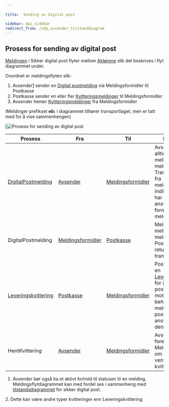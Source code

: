 ```yaml
---
 
title:  Sending av digital post  

sidebar: dpi_sidebar
redirect_from: /sdp_avsender_tilstanddiagram
---
```


## Prosess for sending av digital post

[Meldingen]({{site.baseurl}}/resources/begrep/sikkerDigitalPost/meldinger/) i Sikker digital post flyter mellom
[Aktørene]({{site.baseurl}}/resources/begrep/sikkerDigitalPost/forretningslag/Aktorer) slik det beskrives i flyt diagrammet under.

Ovordnet er meldingsflyten slik:

1.  Avsender[1](#Link1) sender en [Digital
    postmelding](sdp_digitalpostmeldinger.html) via Meldingsformidler
    til Postkasse
2.  Postkasse sender en eller fler
    [Kvitteringsmeldinger]({{site.baseurl}}/resources/begrep/sikkerDigitalPost/meldinger/KvitteringsMelding) til
    Meldingsformidler
3.  Avsender henter
    [Kvitteringsmeldinger]({{site.baseurl}}/resources/begrep/sikkerDigitalPost/meldinger/KvitteringsMelding) fra
    Meldingsformidler

(Meldinger prefikset **eb:** i diagrammet tilhører transportlaget, men
er tatt med for å vise sammenhengen)

[![Prosess for sending av digital post]({{site.baseurl}}/resources/begrep/sikkerDigitalPost/forretningslag/DigitalpostMelding.png)

| Prosess      | Fra    | Til     | Beskrivelse        |
| ---- | --- | --- | --- |
| [DigitalPostmelding]({{site.baseurl}}/resources/begrep/sikkerDigitalPost/meldinger/DigitalPostMelding)   | [Avsender]({{site.baseurl}}/resources/begrep/sikkerDigitalPost/forretningslag/Aktorer)          | [Meldingsformidler]({{site.baseurl}}/resources/begrep/sikkerDigitalPost/forretningslag/Aktorer) | Avsender sender alltid sine meldinger til meldingsformidler. Transportkvittering fra meldingsformidler indikerer at denne har tatt over ansvaret for videre formidling av meldingen                       |
| DigitalPostmelding                                      | [Meldingsformidler]({{site.baseurl}}/resources/begrep/sikkerDigitalPost/forretningslag/Aktorer) | [Postkasse]({{site.baseurl}}/resources/begrep/sikkerDigitalPost/forretningslag/Aktorer)         | Meldingsformidler mellomlagrer meldingen inntil Postkassen har returnert en transportkvittering.                                                                                                          |
| [Leveringskvittering]({{site.baseurl}}/resources/begrep/sikkerDigitalPost/meldinger/LeveringsKvittering) | [Postkasse]({{site.baseurl}}/resources/begrep/sikkerDigitalPost/forretningslag/Aktorer)         | [Meldingsformidler]({{site.baseurl}}/resources/begrep/sikkerDigitalPost/forretningslag/Aktorer) | Postkassen sender en [Leveringskvittering]({{site.baseurl}}/resources/begrep/sikkerDigitalPost/meldinger/LeveringsKvittering) for å signalisere at postkassen har mottatt og behandlet meldingen, og postkassen tar ansvar for å levere denne til Mottaker |
| HentKvittering                                          | [Avsender]({{site.baseurl}}/resources/begrep/sikkerDigitalPost/forretningslag/Aktorer)          | [Meldingsformidler]({{site.baseurl}}/resources/begrep/sikkerDigitalPost/forretningslag/Aktorer) | Avsender sender forespørsel til Meldingsformidler om å få levert ventende kvitteringer[2](#link2)                                                                                                               |

<a name="Link1"></a>   
1. Avsender bør også ha et aktivt forhold til statusen til en melding.
    Meldingsflytdiagrammet kan med fordel ses i sammenheng med
    [tilstandsdiagrammet]({{site.baseurl}}/resources/begrep/sikkerDigitalPost/forretningslag/avsender_tilstanddiagram) for sikker digital
    post.
  
<a name="Link2"></a> 
2.  Dette kan være andre typer kvitteringer enn Leveringskvittering
